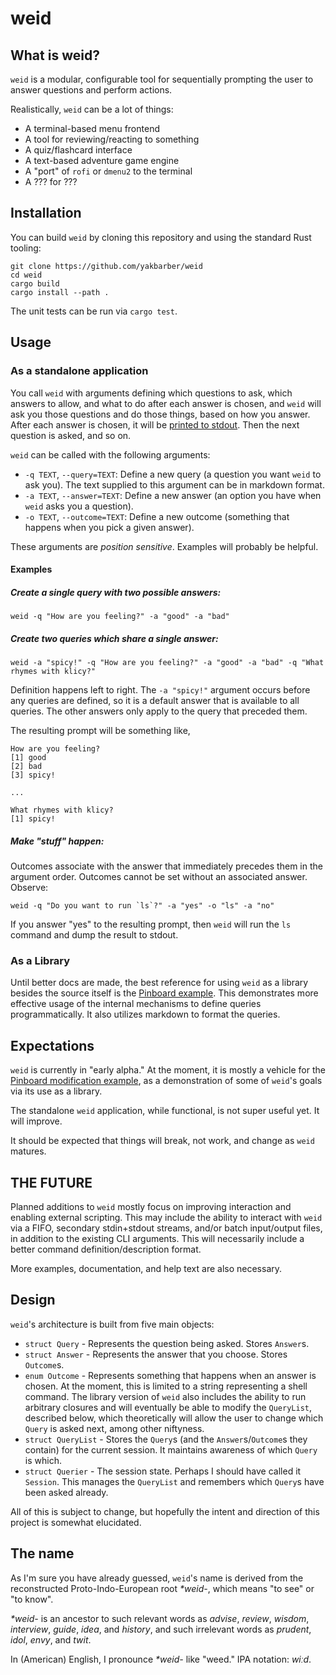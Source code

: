 # weid

## What is weid?

`weid` is a modular, configurable tool for sequentially prompting the user to answer questions and perform actions.

Realistically, `weid` can be a lot of things:

- A terminal-based menu frontend
- A tool for reviewing/reacting to something
- A quiz/flashcard interface
- A text-based adventure game engine
- A "port" of `rofi` or `dmenu2` to the terminal
- A ??? for ???

## Installation

You can build `weid` by cloning this repository and using the standard Rust tooling: 

    git clone https://github.com/yakbarber/weid
    cd weid
    cargo build
    cargo install --path .

The unit tests can be run via `cargo test`.

## Usage

### As a standalone application

You call `weid` with arguments defining which questions to ask, which answers to allow, and what to do after each answer is chosen, and `weid` will ask you those questions and do those things, based on how you answer. After each answer is chosen, it will be [printed to stdout](#expectations). Then the next question is asked, and so on.

`weid` can be called with the following arguments:

- `-q TEXT`, `--query=TEXT`: Define a new query (a question you want `weid` to ask you). The text supplied to this argument can be in markdown format.
- `-a TEXT`, `--answer=TEXT`: Define a new answer (an option you have when `weid` asks you a question).
- `-o TEXT`, `--outcome=TEXT`: Define a new outcome (something that happens when you pick a given answer).

These arguments are *position sensitive*. Examples will probably be helpful.

#### Examples

##### Create a single query with two possible answers:

    weid -q "How are you feeling?" -a "good" -a "bad" 

##### Create two queries which share a single answer:

    weid -a "spicy!" -q "How are you feeling?" -a "good" -a "bad" -q "What rhymes with klicy?"

Definition happens left to right. The `-a "spicy!"` argument occurs before any queries are defined, so it is a default answer that is available to all queries. The other answers only apply to the query that preceded them.

The resulting prompt will be something like,

    How are you feeling?
    [1] good
    [2] bad
    [3] spicy!

    ...

    What rhymes with klicy?
    [1] spicy!

##### Make "stuff" happen:

Outcomes associate with the answer that immediately precedes them in the argument order. Outcomes cannot be set without an associated answer. Observe:

    weid -q "Do you want to run `ls`?" -a "yes" -o "ls" -a "no"

If you answer "yes" to the resulting prompt, then `weid` will run the `ls` command and dump the result to stdout. 

### As a Library

Until better docs are made, the best reference for using `weid` as a library besides the source itself is the [Pinboard example](examples/pbin). This demonstrates more effective usage of the internal mechanisms to define queries programmatically. It also utilizes markdown to format the queries.

## Expectations

`weid` is currently in "early alpha." At the moment, it is mostly a vehicle for the [Pinboard modification example](examples/pbin), as a demonstration of some of `weid`'s goals via its use as a library.

The standalone `weid` application, while functional, is not super useful yet. It will improve.

It should be expected that things will break, not work, and change as `weid` matures.

## THE FUTURE

Planned additions to `weid` mostly focus on improving interaction and enabling external scripting. This may include the ability to interact with `weid` via a FIFO, secondary stdin+stdout streams, and/or batch input/output files, in addition to the existing CLI arguments. This will necessarily include a better command definition/description format.

More examples, documentation, and help text are also necessary.

## Design

`weid`'s architecture is built from five main objects:

- `struct Query` - Represents the question being asked. Stores `Answer`s.
- `struct Answer` - Represents the answer that you choose. Stores `Outcome`s.
- `enum Outcome` - Represents something that happens when an answer is chosen. At the moment, this is limited to a string representing a shell command. The library version of `weid` also includes the ability to run arbitrary closures and will eventually be able to modify the `QueryList`, described below, which theoretically will allow the user to change which `Query` is asked next, among other niftyness.
- `struct QueryList` - Stores the `Query`s (and the `Answer`s/`Outcome`s they contain) for the current session. It maintains awareness of which `Query` is which.
- `struct Querier` - The session state. Perhaps I should have called it `Session`. This manages the `QueryList` and remembers which `Query`s have been asked already.

All of this is subject to change, but hopefully the intent and direction of this project is somewhat elucidated.


## The name

As I'm sure you have already guessed, `weid`'s name is derived from the reconstructed Proto-Indo-European root _\*weid-_, which means "to see" or "to know".

_\*weid-_ is an ancestor to such relevant words as _advise_, _review_, _wisdom_, _interview_, _guide_, _idea_, and _history_, and such irrelevant words as _prudent_, _idol_, _envy_, and _twit_.

In (American) English, I pronounce _\*weid-_ like "weed." IPA notation: _wi&#720;d_.

